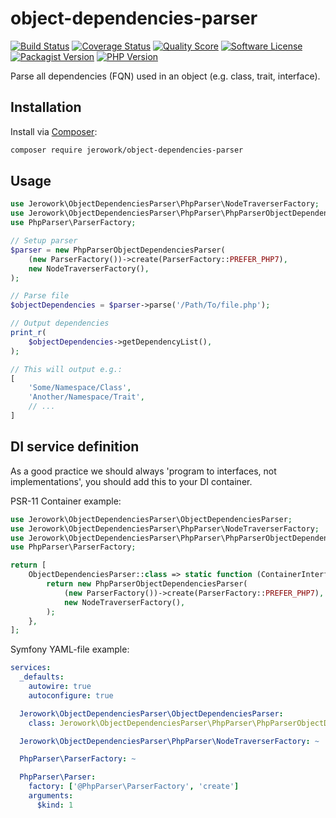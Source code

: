 # object-dependencies-parser
[![Build Status](https://img.shields.io/endpoint.svg?url=https%3A%2F%2Factions-badge.atrox.dev%2Fjerowork%2Fobject-dependencies-parser%2Fbadge%3Fref%3Dmain&style=flat-square)](https://github.com/jerowork/object-dependencies-parser/actions)
[![Coverage Status](https://img.shields.io/scrutinizer/coverage/g/jerowork/object-dependencies-parser.svg?style=flat-square)](https://scrutinizer-ci.com/g/jerowork/object-dependencies-parser/code-structure)
[![Quality Score](https://img.shields.io/scrutinizer/g/jerowork/object-dependencies-parser.svg?style=flat-square)](https://scrutinizer-ci.com/g/jerowork/object-dependencies-parser)
[![Software License](https://img.shields.io/badge/license-MIT-brightgreen.svg?style=flat-square)](LICENSE)
[![Packagist Version](https://img.shields.io/packagist/v/jerowork/object-dependencies-parser.svg?style=flat-square&include_prereleases)](https://packagist.org/packages/jerowork/object-dependencies-parser)
[![PHP Version](https://img.shields.io/badge/php-%5E8.1-8892BF.svg?style=flat-square)](http://www.php.net)

Parse all dependencies (FQN) used in an object (e.g. class, trait, interface).

## Installation
Install via [Composer](https://getcomposer.org/):

```bash
composer require jerowork/object-dependencies-parser
```

## Usage
```php
use Jerowork\ObjectDependenciesParser\PhpParser\NodeTraverserFactory;
use Jerowork\ObjectDependenciesParser\PhpParser\PhpParserObjectDependenciesParser;
use PhpParser\ParserFactory;

// Setup parser
$parser = new PhpParserObjectDependenciesParser(
    (new ParserFactory())->create(ParserFactory::PREFER_PHP7),
    new NodeTraverserFactory(),
);

// Parse file
$objectDependencies = $parser->parse('/Path/To/file.php');

// Output dependencies
print_r(
    $objectDependencies->getDependencyList(),
);

// This will output e.g.:
[
    'Some/Namespace/Class',
    'Another/Namespace/Trait',
    // ...
]
```

## DI service definition

As a good practice we should always 'program to interfaces, not implementations', you should add this to your DI container.

PSR-11 Container example:
```php
use Jerowork\ObjectDependenciesParser\ObjectDependenciesParser;
use Jerowork\ObjectDependenciesParser\PhpParser\NodeTraverserFactory;
use Jerowork\ObjectDependenciesParser\PhpParser\PhpParserObjectDependenciesParser;
use PhpParser\ParserFactory;

return [
    ObjectDependenciesParser::class => static function (ContainerInterface $container): ObjectDependenciesParser {
        return new PhpParserObjectDependenciesParser(
            (new ParserFactory())->create(ParserFactory::PREFER_PHP7),
            new NodeTraverserFactory(),
        );
    },
];
```
Symfony YAML-file example:
```yaml
services:
  _defaults:
    autowire: true
    autoconfigure: true

  Jerowork\ObjectDependenciesParser\ObjectDependenciesParser:
    class: Jerowork\ObjectDependenciesParser\PhpParser\PhpParserObjectDependenciesParser

  Jerowork\ObjectDependenciesParser\PhpParser\NodeTraverserFactory: ~

  PhpParser\ParserFactory: ~

  PhpParser\Parser:
    factory: ['@PhpParser\ParserFactory', 'create']
    arguments:
      $kind: 1
```
